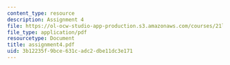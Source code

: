 ```yaml
---
content_type: resource
description: Assignment 4
file: https://ol-ocw-studio-app-production.s3.amazonaws.com/courses/21l-708-technologies-of-humanism-spring-2003/3b12235f9bce631cadc2dbe11dc3e171_assignment4.pdf
file_type: application/pdf
resourcetype: Document
title: assignment4.pdf
uid: 3b12235f-9bce-631c-adc2-dbe11dc3e171
---
```


